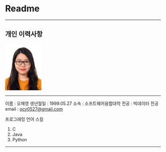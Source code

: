 # Readme
---
개인 이력사항
---
<img src=20187161.gif height=150 widht=150>

---
이름 : 오채영
생년월일 : 1999.05.27
소속 : 소프트웨어융합대학
전공 : 빅데이터 전공
email : ocy0527@gmail.com

프로그래밍 언어 스킬
1. C
2. Java
3. Python

--------------

